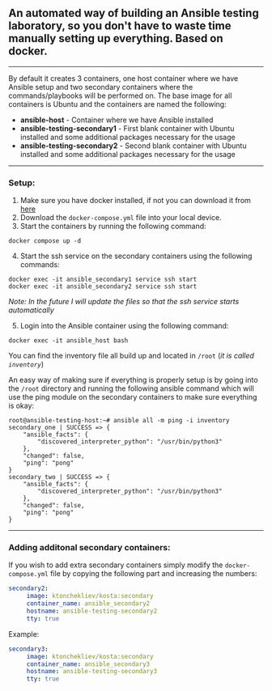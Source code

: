 ## An automated way of building an Ansible testing laboratory, so you don't have to waste time manually setting up everything. Based on docker. <br>

---
By default it creates 3 containers, one host container where we have Ansible setup and two secondary containers where the commands/playbooks will be performed on. The base image for all containers is Ubuntu and the containers are named the following:
- **ansible-host** - Container where we have Ansible installed
- **ansible-testing-secondary1** - First blank container with Ubuntu installed and some additional packages necessary for the usage
- **ansible-testing-secondary2** - Second blank container with Ubuntu installed and some additional packages necessary for the usage

---
### Setup:
1. Make sure you have docker installed, if not you can download it from [here](https://www.docker.com)
2. Download the `docker-compose.yml` file into your local device.
3. Start the containers by running the following command:
```shell
docker compose up -d
```
4. Start the ssh service on the secondary containers using the following commands:
```shell
docker exec -it ansible_secondary1 service ssh start
docker exec -it ansible_secondary2 service ssh start
```
*Note: In the future I will update the files so that the ssh service starts automatically*

5. Login into the Ansible container using the following command:
```shell
docker exec -it ansible_host bash
```
You can find the inventory file all build up and located in `/root` (*it is called `inventory`*)<br>

An easy way of making sure if everything is properly setup is by going into the `/root` directory and running the following ansible command which will use the ping module on the secondary containers to make sure everything is okay:
```shell
root@ansible-testing-host:~# ansible all -m ping -i inventory
secondary_one | SUCCESS => {
    "ansible_facts": {
        "discovered_interpreter_python": "/usr/bin/python3"
    },
    "changed": false,
    "ping": "pong"
}
secondary_two | SUCCESS => {
    "ansible_facts": {
        "discovered_interpreter_python": "/usr/bin/python3"
    },
    "changed": false,
    "ping": "pong"
}
```

---
### Adding additonal secondary containers:
If you wish to add extra secondary containers simply modify the `docker-compose.yml` file by copying the following part and increasing the numbers:
```yml
secondary2:
     image: ktonchekliev/kosta:secondary
     container_name: ansible_secondary2
     hostname: ansible-testing-secondary2
     tty: true
```
Example:
```yml
secondary3:
     image: ktonchekliev/kosta:secondary
     container_name: ansible_secondary3
     hostname: ansible-testing-secondary3
     tty: true
```